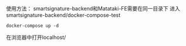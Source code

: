 使用方法：
smartsignature-backend和Matataki-FE需要在同一目录下
进入smartsignature-backend/docker-compose-test
```
docker-compose up -d
```
在浏览器中打开localhost/